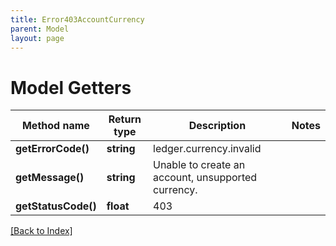 ```yaml
---
title: Error403AccountCurrency
parent: Model
layout: page
---
```


# Model Getters

Method name | Return type | Description | Notes
------------ | ------------- | ------------- | -------------
**getErrorCode()** | **string** | ledger.currency.invalid |
**getMessage()** | **string** | Unable to create an account, unsupported currency. |
**getStatusCode()** | **float** | 403 |

[[Back to Index]](../index.md)
